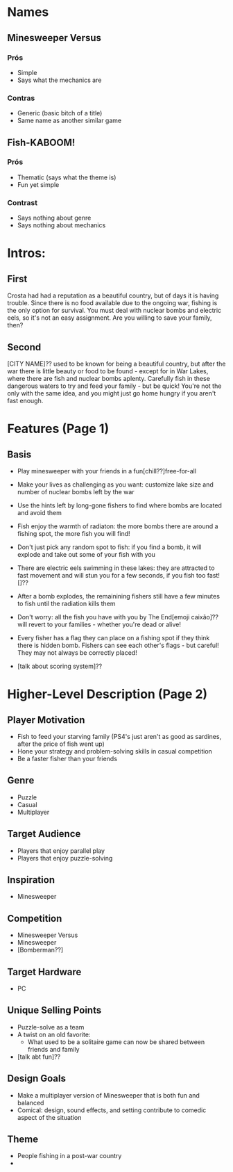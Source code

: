 # Names

## Minesweeper Versus
### Prós
- Simple
- Says what the mechanics are
### Contras
- Generic (basic bitch of a title)
- Same name as another similar game


## Fish-KABOOM!
### Prós
- Thematic (says what the theme is)
- Fun yet simple
### Contrast
- Says nothing about genre
- Says nothing about mechanics

# Intros:

## First
Crosta had had a reputation as a beautiful country, but of days it is having trouble. Since there is no food available due to the ongoing war, fishing is the only option for survival. You must deal with nuclear bombs and electric eels, so it's not an easy assignment. Are you willing to save your family, then?

## Second
[CITY NAME]?? used to be known for being a beautiful country, but after the war there is little beauty or food to be found - except for in War Lakes, where there are fish and nuclear bombs aplenty. Carefully fish in these dangerous waters to try and feed your family - but be quick! You're not the only with the same idea, and you might just go home hungry if you aren't fast enough.


# Features (Page 1)

## Basis
- Play minesweeper with your friends in a fun[chill??]free-for-all

- Make your lives as challenging as you want: customize lake size and number of nuclear bombs left by the war

- Use the hints left by long-gone fishers to find where bombs are located and avoid them

- Fish enjoy the warmth of radiaton: the more bombs there are around a fishing spot, the more fish you will find!

- Don't just pick any random spot to fish: if you find a bomb, it will explode and take out some of your fish with you

- There are electric eels swimming in these lakes: they are attracted to fast movement and will stun you for a few seconds, if you fish too fast! []?? 

- After a bomb explodes, the remainining fishers still have a few minutes to fish until the radiation kills them

- Don't worry: all the fish you have with you by The End[emoji caixão]?? will revert to your families - whether you're dead or alive!

- Every fisher has a flag they can place on a fishing spot if they think there is hidden bomb. Fishers can see each other's flags - but careful! They may not always be correctly placed!

- [talk about scoring system]??


# Higher-Level Description (Page 2)

## Player Motivation
- Fish to feed your starving family (PS4's just aren't as good as sardines, after the price of fish went up)
- Hone your strategy and problem-solving skills in casual competition
- Be a faster fisher than your friends

## Genre
- Puzzle
- Casual
- Multiplayer

## Target Audience
- Players that enjoy parallel play
- Players that enjoy puzzle-solving

## Inspiration
- Minesweeper

## Competition
- Minesweeper Versus
- Minesweeper
- [Bomberman??]

## Target Hardware
- PC

## Unique Selling Points
- Puzzle-solve as a team
- A twist on an old favorite:
    - What used to be a solitaire game can now be shared between friends and family
- [talk abt fun]??

## Design Goals
- Make a multiplayer version of Minesweeper that is both fun and balanced
- Comical: design, sound effects, and setting contribute to comedic aspect of the situation

## Theme
- People fishing in a post-war country
- 